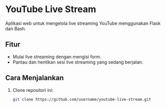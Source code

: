 # YouTube Live Stream

Aplikasi web untuk mengelola live streaming YouTube menggunakan Flask dan Bash.

## Fitur
- Mulai live streaming dengan mengisi form.
- Pantau dan hentikan sesi live streaming yang sedang berjalan.

## Cara Menjalankan
1. Clone repositori ini:
   ```bash
   git clone https://github.com/username/youtube-live-stream.git